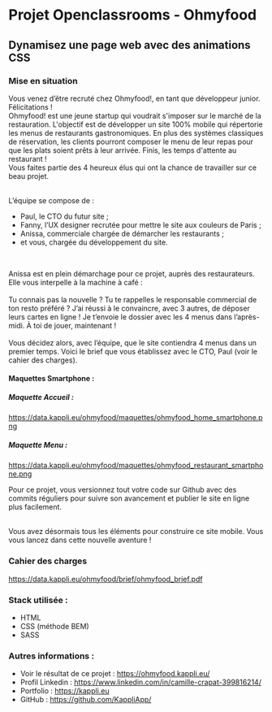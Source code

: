 # Projet Openclassrooms - Ohmyfood
## Dynamisez une page web avec des animations CSS

### Mise en situation

Vous venez d’être recruté chez Ohmyfood!, en tant que développeur junior. Félicitations ! </br>
Ohmyfood! est une jeune startup qui voudrait s'imposer sur le marché de la restauration. L'objectif est de développer un site 100% mobile qui répertorie les menus de restaurants gastronomiques. En plus des systèmes classiques de réservation, les clients pourront composer le menu de leur repas pour que les plats soient prêts à leur arrivée. Finis, les temps d'attente au restaurant ! </br>
Vous faites partie des 4 heureux élus qui ont la chance de travailler sur ce beau projet. </br></br>

L’équipe se compose de : </br>
- Paul, le CTO du futur site ;
- Fanny, l’UX designer recrutée pour mettre le site aux couleurs de Paris ;
- Anissa, commerciale chargée de démarcher les restaurants ;
- et vous, chargée du développement du site.
</br>

Anissa est en plein démarchage pour ce projet, auprès des restaurateurs. Elle vous interpelle à la machine à café :
</br></br>
Tu connais pas la nouvelle ? Tu te rappelles le responsable commercial de ton resto préféré ? J’ai réussi à le convaincre, avec 3 autres, de déposer leurs cartes en ligne ! Je t’envoie le dossier avec les 4 menus dans l’après-midi. À toi de jouer, maintenant !
</br></br>
Vous décidez alors, avec l’équipe, que le site contiendra 4 menus dans un premier temps. Voici le brief que vous établissez avec le CTO, Paul (voir le cahier des charges).

#### Maquettes Smartphone : 
##### Maquette Accueil :
https://data.kappli.eu/ohmyfood/maquettes/ohmyfood_home_smartphone.png

##### Maquette Menu : 
https://data.kappli.eu/ohmyfood/maquettes/ohmyfood_restaurant_smartphone.png

Pour ce projet, vous versionnez tout votre code sur Github avec des commits réguliers pour suivre son avancement et publier le site en ligne plus facilement. </br></br>

Vous avez désormais tous les éléments pour construire ce site mobile. Vous vous lancez dans cette nouvelle aventure ! </br>

### Cahier des charges 

https://data.kappli.eu/ohmyfood/brief/ohmyfood_brief.pdf

### Stack utilisée :
- HTML
- CSS (méthode BEM)
- SASS

### Autres informations :
- Voir le résultat de ce projet : https://ohmyfood.kappli.eu/
- Profil Linkedin : https://www.linkedin.com/in/camille-crapat-399816214/
- Portfolio : https://kappli.eu
- GitHub : https://github.com/KappliApp/
